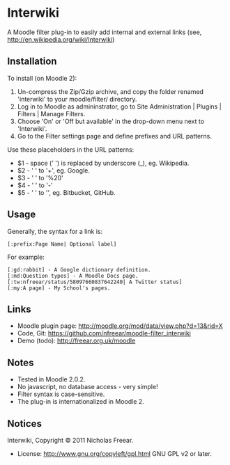 Interwiki
=========

A Moodle filter plug-in to easily add internal and external links (see, http://en.wikipedia.org/wiki/Interwiki)


Installation
------------
To install (on Moodle 2):

1. Un-compress the Zip/Gzip archive, and copy the folder renamed 'interwiki' to your moodle/filter/ directory.
2. Log in to Moodle as admininstrator, go to Site Administration | Plugins | Filters | Manage Filters.
3. Choose 'On' or 'Off but available' in the drop-down menu next to 'Interwiki'.
4. Go to the Filter settings page and define prefixes and URL patterns.

Use these placeholders in the URL patterns:

* $1 - space (' ') is replaced by underscore (_), eg. Wikipedia.
* $2 - ' ' to '+', eg. Google.
* $3 - ' ' to '%20'
* $4 - ' ' to '-'
* $5 - ' ' to '', eg. Bitbucket, GitHub.


Usage
-----
Generally, the syntax for a link is:

    [:prefix:Page Name| Optional label]

For example:

    [:gd:rabbit] - A Google dictionary definition.
    [:md:Question types] - A Moodle Docs page.
    [:tw:nfreear/status/58097660837642240| A Twitter status]
    [:my:A page] - My School's pages.


Links
-----
* Moodle plugin page: <http://moodle.org/mod/data/view.php?d=13&rid=X>
* Code, Git: <https://github.com/nfreear/moodle-filter_interwiki>
* Demo (todo): <http://freear.org.uk/moodle>

Notes
-----
* Tested in Moodle 2.0.2.
* No javascript, no database access - very simple!
* Filter syntax is case-sensitive.
* The plug-in is internationalized in Moodle 2.

Notices
-------
Interwiki, Copyright © 2011 Nicholas Freear.

* License: <http://www.gnu.org/copyleft/gpl.html> GNU GPL v2 or later.

